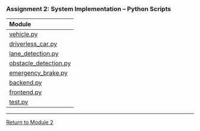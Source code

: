 ### Assignment 2: System Implementation – Python Scripts

| **Module** | 
| :--------- | 
| [vehicle.py](OOP_A2_vehicle.md)	| 
| [driverless_car.py](OOP_A2_driverless_car.md)	|  
| [lane_detection.py](OOP_A2_lane_detection.md)	| 
| [obstacle_detection.py](OOP_A2_obstacle_detection.md)	| 
| [emergency_brake.py](OOP_A2_emergency_brake.md)	| 
| [backend.py](OOP_A2_backend.md)	| 
| [frontend.py](OOP_A2_frontend.md)	| 
| [test.py](OOP_A2_test.md) |  

---

[Return to Module 2](OOP.md)
